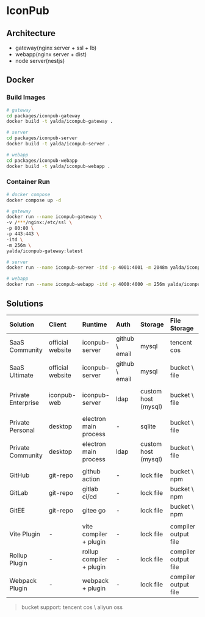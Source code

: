 # IconPub

## Architecture

- gateway(nginx server + ssl + lb)
- webapp(nginx server + dist)
- node server(nestjs)

## Docker

### Build Images

```bash
# gateway
cd packages/iconpub-gateway
docker build -t yalda/iconpub-gateway .

# server
cd packages/iconpub-server
docker build -t yalda/iconpub-server .

# webapp
cd packages/iconpub-webapp
docker build -t yalda/iconpub-webapp .
```

### Container Run

```bash
# docker compose
docker compose up -d
```

```bash
# gateway
docker run --name iconpub-gateway \
-v /***/nginx:/etc/ssl \
-p 80:80 \
-p 443:443 \
-itd \
-m 256m \
yalda/iconpub-gateway:latest
```

```bash
# server
docker run --name iconpub-server -itd -p 4001:4001 -m 2048m yalda/iconpub-server:latest
```

```bash
# webapp
docker run --name iconpub-webapp -itd -p 4000:4000 -m 256m yalda/iconpub-webapp:latest
```

## Solutions

| Solution           | Client           | Runtime                  | Auth           | Storage             | File Storage         |
| :----------------- | :--------------- | :----------------------- | :------------- | :------------------ | :------------------- |
| SaaS Community     | official website | iconpub-server           | github \ email | mysql               | tencent cos          |
| SaaS Ultimate      | official website | iconpub-server           | github \ email | mysql               | bucket \ file        |
|                    |                  |                          |                |                     |                      |
| Private Enterprise | iconpub-web      | iconpub-server           | ldap           | custom host (mysql) | bucket \ file        |
|                    |                  |                          |                |                     |                      |
| Private Personal   | desktop          | electron main process    | -              | sqlite              | bucket \ file        |
| Private Community  | desktop          | electron main process    | ldap           | custom host (mysql) | bucket \ file        |
|                    |                  |                          |                |                     |                      |
| GitHub             | git-repo         | github action            | -              | lock file           | bucket \ npm         |
| GitLab             | git-repo         | gitlab ci/cd             | -              | lock file           | bucket \ npm         |
| GitEE              | git-repo         | gitee go                 | -              | lock file           | bucket \ npm         |
|                    |                  |                          |                |                     |                      |
| Vite Plugin        | -                | vite compiler + plugin   | -              | lock file           | compiler output file |
| Rollup Plugin      | -                | rollup compiler + plugin | -              | lock file           | compiler output file |
| Webpack Plugin     | -                | webpack + plugin         | -              | lock file           | compiler output file |

> bucket support: tencent cos \ aliyun oss
